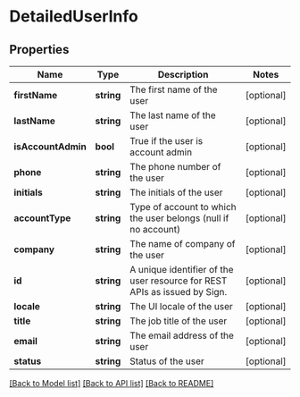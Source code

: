 # DetailedUserInfo

## Properties
Name | Type | Description | Notes
------------ | ------------- | ------------- | -------------
**firstName** | **string** | The first name of the user | [optional] 
**lastName** | **string** | The last name of the user | [optional] 
**isAccountAdmin** | **bool** | True if the user is account admin | [optional] 
**phone** | **string** | The phone number of the user | [optional] 
**initials** | **string** | The initials of the user | [optional] 
**accountType** | **string** | Type of account to which the user belongs (null if no account) | [optional] 
**company** | **string** | The name of company of the user | [optional] 
**id** | **string** | A unique identifier of the user resource for REST APIs as issued by Sign. | [optional] 
**locale** | **string** | The UI locale of the user | [optional] 
**title** | **string** | The job title of the user | [optional] 
**email** | **string** | The email address of the user | [optional] 
**status** | **string** | Status of the user | [optional] 

[[Back to Model list]](../README.md#documentation-for-models) [[Back to API list]](../README.md#documentation-for-api-endpoints) [[Back to README]](../README.md)


